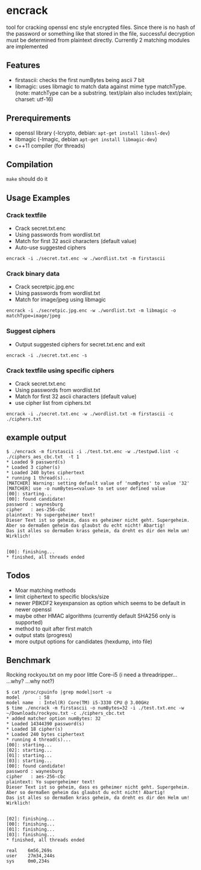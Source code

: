 # encrack
tool for cracking openssl enc style encrypted files. Since there is no hash of the password or something like that stored in the file, successful decryption must be determined from plaintext directly. Currently 2 matching modules are implemented

## Features
* firstascii:	checks the first numBytes being ascii 7 bit
* libmagic:		uses libmagic to match data against mime type matchType.
	(note: matchType can be a substring. text/plain also includes text/plain; charset: utf-16)

## Prerequirements
* openssl library (-lcrypto, debian: `apt-get install libssl-dev`)
* libmagic (-lmagic, debian `apt-get install libmagic-dev`)
* c++11 compiler (for threads)

## Compilation
`make` should do it

## Usage Examples
### Crack textfile
* Crack secret.txt.enc 
* Using passwords from wordlist.txt
* Match for first 32 ascii characters (default value)
* Auto-use suggested ciphers
```
encrack -i ./secret.txt.enc -w ./wordlist.txt -m firstascii 
```
### Crack binary data
* Crack secretpic.jpg.enc 
* Using passwords from wordlist.txt
* Match for image/jpeg using libmagic
```
encrack -i ./secretpic.jpg.enc -w ./wordlist.txt -m libmagic -o matchType=image/jpeg 
```
### Suggest ciphers
* Output suggested ciphers for secret.txt.enc and exit
```
encrack -i ./secret.txt.enc -s
```
### Crack textfile using specific ciphers
* Crack secret.txt.enc 
* Using passwords from wordlist.txt
* Match for first 32 ascii characters (default value)
* use cipher list from ciphers.txt
```
encrack -i ./secret.txt.enc -w ./wordlist.txt -m firstascii -c ./ciphers.txt
```

## example output
```
$ ./encrack -m firstascii -i ./test.txt.enc -w ./testpwd.list -c ./ciphers_aes_cbc.txt  -t 1
* Loaded 9 password(s)
* Loaded 3 cipher(s)
* Loaded 240 bytes ciphertext
* running 1 thread(s)...
[MATCHER] Warning: setting default value of 'numBytes' to value '32'
[MATCHER] use -o numBytes=<value> to set user defined value
[00]: starting...
[00]: found candidate!
password : waynesburg
cipher   : aes-256-cbc
plaintext: Yo supergeheimer text!
Dieser Text ist so geheim, dass es geheimer nicht geht. Supergeheim. 
Aber so dermaßen geheim das glaubst du echt nicht! Abartig! 
Das ist alles so dermaßen krass geheim, da dreht es dir den Helm um!
Wirklich!


[00]: finishing...
* finished, all threads ended
```

## Todos
* Moar matching methods
* limit ciphertext to specific blocks/size
* newer PBKDF2 keyexpansion as option which seems to be default in newer openssl
* maybe other HMAC algorithms (currently default SHA256 only is supported)
* method to quit after first match
* output stats (progress)
* more output options for candidates (hexdump, into file)

## Benchmark
Rocking rockyou.txt on my poor little Core-i5 (i need a threadripper... ...why? ...why not?)
```
$ cat /proc/cpuinfo |grep model|sort -u
model		: 58
model name	: Intel(R) Core(TM) i5-3330 CPU @ 3.00GHz
$ time ./encrack -m firstascii -o numBytes=32 -i ./test.txt.enc -w ~/Downloads/rockyou.txt -c ./ciphers_cbc.txt 
* added matcher option numBytes: 32
* Loaded 14344390 password(s)
* Loaded 18 cipher(s)
* Loaded 240 bytes ciphertext
* running 4 thread(s)...
[00]: starting...
[02]: starting...
[01]: starting...
[03]: starting...
[00]: found candidate!
password : waynesburg
cipher   : aes-256-cbc
plaintext: Yo supergeheimer text!
Dieser Text ist so geheim, dass es geheimer nicht geht. Supergeheim. 
Aber so dermaßen geheim das glaubst du echt nicht! Abartig! 
Das ist alles so dermaßen krass geheim, da dreht es dir den Helm um!
Wirklich!


[02]: finishing...
[00]: finishing...
[01]: finishing...
[03]: finishing...
* finished, all threads ended

real	6m56,269s
user	27m34,244s
sys		0m0,234s
```
